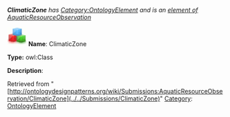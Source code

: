 ___ClimaticZone__ has [Category:OntologyElement](../../Category/OntologyElement "Category:OntologyElement") and is an [element of](../../Property/ElementOf "Property:ElementOf") [AquaticResourceObservation](../../Submissions/AquaticResourceObservation "Submissions:AquaticResourceObservation")_


  




[![Class](../../images/thumb/2/27/Class.gif/45px-Class.gif)](../../Image/Class.gif "Class")
__Name__: ClimaticZone 


__Type:__ owl:Class 


__Description__: 





Retrieved from "[http://ontologydesignpatterns.org/wiki/Submissions:AquaticResourceObservation/ClimaticZone](../../Submissions/ClimaticZone)"
 [Category](http://ontologydesignpatterns.org/wiki/Special:Categories "Special:Categories"): [OntologyElement](../../Category/OntologyElement "Category:OntologyElement")